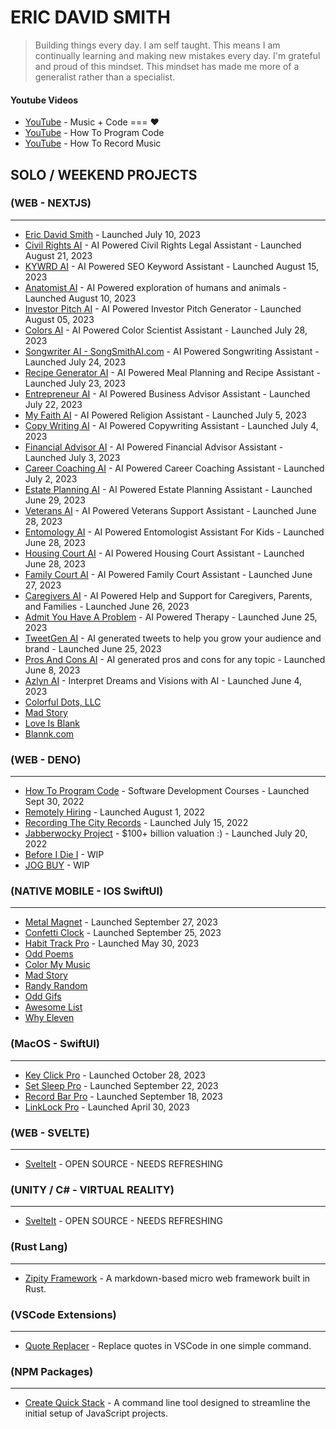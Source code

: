 # ERIC DAVID SMITH

> Building things every day. I am self taught. This means I am continually learning and making new mistakes every day. I'm grateful and proud of this mindset. This mindset has made me more of a generalist rather than a specialist. 

<!--
### My GitHub Stats
<div>
<img align="center" width="49%" src="https://github-readme-streak-stats.herokuapp.com/?user=erictherobot&" alt="erictherobot" />
<img align="center" width="49%"  src="https://github-readme-stats.vercel.app/api?username=erictherobot&show_icons=true&locale=en" alt="erictherobot" />
</div>
-->

#### Youtube Videos

- [YouTube](https://www.youtube.com/ericdavidsmith) - Music + Code === ❤️
- [YouTube](https://www.youtube.com/c/howtoprogramcode) - How To Program Code
- [YouTube](https://www.youtube.com/c/howtorecordmusic) - How To Record Music

## SOLO / WEEKEND PROJECTS

### (WEB - NEXTJS)

----
- [Eric David Smith](http://ericdavidsmith.com) - Launched July 10, 2023
- [Civil Rights AI](https://civilrightsai.com) - AI Powered Civil Rights Legal Assistant - Launched August 21, 2023
- [KYWRD AI](https://kywrd.com) - AI Powered SEO Keyword Assistant - Launched August 15, 2023
- [Anatomist AI](https://anatomistai.com) - AI Powered exploration of humans and animals - Launched August 10, 2023
- [Investor Pitch AI](https://investorpitchai.com) - AI Powered Investor Pitch Generator - Launched August 05, 2023
- [Colors AI](https://colorsai.vercel.app) - AI Powered Color Scientist Assistant - Launched July 28, 2023
- [Songwriter AI - SongSmithAI.com](https://songsmithai.com) - AI Powered Songwriting Assistant - Launched July 24, 2023
- [Recipe Generator AI](https://recipegeneratorai.vercel.app) - AI Powered Meal Planning and Recipe Assistant - Launched July 23, 2023
- [Entrepreneur AI](https://entrepreneur-ai.vercel.app) - AI Powered Business Advisor Assistant - Launched July 22, 2023
- [My Faith AI](https://myfaithai.com) - AI Powered Religion Assistant - Launched July 5, 2023
- [Copy Writing AI](https://copywritingai.vercel.app) - AI Powered Copywriting Assistant - Launched July 4, 2023
- [Financial Advisor AI](https://financialadvisorai.vercel.app) - AI Powered Financial Advisor Assistant - Launched July 3, 2023
- [Career Coaching AI](https://careercoachingai.vercel.app) - AI Powered Career Coaching Assistant - Launched July 2, 2023
- [Estate Planning AI](https://estateplanningai.vercel.app) - AI Powered Estate Planning Assistant - Launched June 29, 2023
- [Veterans AI](https://veteransai.vercel.app) - AI Powered Veterans Support Assistant - Launched June 28, 2023
- [Entomology AI](https://entomologyai.vercel.app) - AI Powered Entomologist Assistant For Kids - Launched June 28, 2023
- [Housing Court AI](https://www.housingcourtai.com) - AI Powered Housing Court Assistant - Launched June 28, 2023
- [Family Court AI](https://www.familycourtai.com) - AI Powered Family Court Assistant - Launched June 27, 2023 
- [Caregivers AI](https://www.caregiversai.com) - AI Powered Help and Support for Caregivers, Parents, and Families - Launched June 26, 2023 
- [Admit You Have A Problem](https://www.admityouhaveaproblem.com) - AI Powered Therapy - Launched June 25, 2023 
- [TweetGen AI](https://www.tweetgenai.com) - AI generated tweets to help you grow your audience and brand - Launched June 25, 2023 
- [Pros And Cons AI](https://www.prosandconsai.com) - AI generated pros and cons for any topic - Launched June 8, 2023 
- [Azlyn AI](https://azlynai.com) - Interpret Dreams and Visions with AI - Launched June 4, 2023 
- [Colorful Dots, LLC](https://colorfuldots.com)
- [Mad Story](https://madstory.com)
- [Love Is Blank](https://loveisblank.com)
- [Blannk.com](https://blannk.com)

### (WEB - DENO)

----
- [How To Program Code](https://howtoprogramcode.com) - Software Development Courses - Launched Sept 30, 2022
- [Remotely Hiring](http://remotelyhiring.com) - Launched August 1, 2022
- [Recording The City Records](https://recordingthecity.com) - Launched July 15, 2022
- [Jabberwocky Project](https://jabberwockyproject.com) - $100+ billion valuation :) - Launched July 20, 2022
- [Before I Die I](https://beforeidiei.com) - WIP
- [JOG BUY](https://jogbuy.com) - WIP

### (NATIVE MOBILE - IOS SwiftUI) 

----
- [Metal Magnet](https://apps.apple.com/us/app/metal-magnet/id6467579386) - Launched September 27, 2023 
- [Confetti Clock](https://apps.apple.com/us/app/confetti-clock/id6467073414) - Launched September 25, 2023 
- [Habit Track Pro](https://apps.apple.com/us/app/habit-track-pro/id6449471898) - Launched May 30, 2023
- [Odd Poems](https://apps.apple.com/us/app/odd-poems/id1419205545)
- [Color My Music](https://apps.apple.com/us/app/color-my-music/id1330987072)
- [Mad Story](https://apps.apple.com/us/app/mad-story/id1433966606)
- [Randy Random](https://apps.apple.com/us/app/randy-random/id1291800782)
- [Odd Gifs](https://apps.apple.com/us/app/odd-gifs/id1422519130)
- [Awesome List](https://apps.apple.com/us/app/awesome-list/id1318781522)
- [Why Eleven](https://apps.apple.com/us/app/whyeleven/id1234009359)

### (MacOS - SwiftUI)

----
- [Key Click Pro](https://apps.apple.com/app/key-click-pro/id6470727719) - Launched October 28, 2023
- [Set Sleep Pro](https://apps.apple.com/app/set-sleep-pro/id6467241693) - Launched September 22, 2023
- [Record Bar Pro](https://apps.apple.com/app/record-bar-pro/id6465991727) - Launched September 18, 2023
- [LinkLock Pro](https://apps.apple.com/app/linklock-pro/id6448488822) - Launched April 30, 2023


### (WEB - SVELTE)

----

- [SvelteIt](http://docs.svelteit.dev) - OPEN SOURCE - NEEDS REFRESHING

### (UNITY / C# - VIRTUAL REALITY)

----

- [SvelteIt](http://docs.svelteit.dev) - OPEN SOURCE - NEEDS REFRESHING

### (Rust Lang)

----- 

- [Zipity Framework](https://crates.io/crates/zipity) - A markdown-based micro web framework built in Rust.


### (VSCode Extensions)

----- 

- [Quote Replacer](https://marketplace.visualstudio.com/items?itemName=EricDavidSmith.quotereplacer) - Replace quotes in VSCode in one simple command.


### (NPM Packages)

----- 

- [Create Quick Stack](https://www.npmjs.com/package/create-quick-stack) - A command line tool designed to streamline the initial setup of JavaScript projects. 
